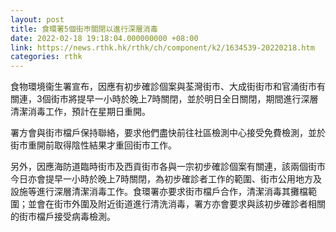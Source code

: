 ```yaml
---
layout: post
title: 食環署5個街巿關閉以進行深層消毒
date: 2022-02-18 19:18:04.000000000 +08:00
link: https://news.rthk.hk/rthk/ch/component/k2/1634539-20220218.htm
categories: rthk
---
```


食物環境衞生署宣布，因應有初步確診個案與荃灣街市、大成街街巿和官涌街市有關連，3個街巿將提早一小時於晚上7時關閉，並於明日全日關閉，期間進行深層清潔消毒工作，預計在星期日重開。

署方會與街巿檔戶保持聯絡，要求他們盡快前往社區檢測中心接受免費檢測，並於街市重開前取得陰性結果才重回街市工作。

另外，因應海防道臨時街市及西貢街巿各與一宗初步確診個案有關連，該兩個街巿今日亦會提早一小時於晚上7時關閉，為初步確診者工作的範圍、街市公用地方及設施等進行深層清潔消毒工作。食環署亦要求街巿檔戶合作，清潔消毒其攤檔範圍；並會在街巿外圍及附近街道進行清洗消毒，署方亦會要求與該初步確診者相關的街巿檔戶接受病毒檢測。

　
